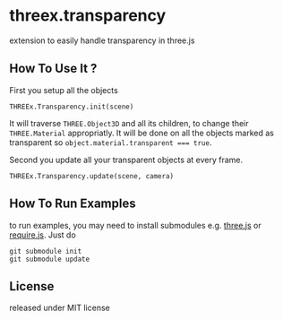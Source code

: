 threex.transparency
===================

extension to easily handle transparency in three.js

## How To Use It ?

First you setup all the objects

```
THREEx.Transparency.init(scene)
```

It will traverse ```THREE.Object3D``` and all its children, to change 
their ```THREE.Material``` appropriatly. It will be done on all the 
objects marked as transparent so ```object.material.transparent === true```.

Second you update all your transparent objects at every frame.

```
THREEx.Transparency.update(scene, camera)
```

## How To Run Examples

to run examples, you may need to install submodules e.g.
[three.js](http://threejs.org/)
or
[require.js](http://requirejs.org/). Just do

```
git submodule init
git submodule update
```

## License

released under MIT license